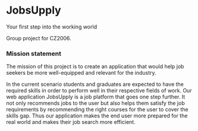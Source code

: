 # JobsUpply
Your first step into the working world

Group project for CZ2006.

### Mission statement

The mission of this project is to create an application that would help job seekers be more well-equipped and relevant for the industry.

In the current scenario students and graduates are expected to have the required skills in order to perform well in their respective fields of work. Our web application JobsUpply is a job platform that goes one step further. It not only recommends jobs to the user but also helps them satisfy the job requirements by recommending the right courses for the user to cover the skills gap. Thus our application makes the end user more prepared for the real world and makes their job search more efficient. 
